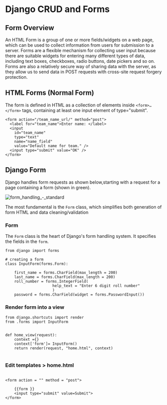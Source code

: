 # Django CRUD and Forms

## Form Overview
An HTML Form is a group of one or more fields/widgets on a web page, which can be used to collect information from users for submission to a server. Forms are a flexible mechanism for collecting user input because there are suitable widgets for entering many different types of data, including text boxes, checkboxes, radio buttons, date pickers and so on. Forms are also a relatively secure way of sharing data with the server, as they allow us to send data in POST requests with cross-site request forgery protection.

## HTML Forms (Normal Form)

The form is defined in HTML as a collection of elements inside `<form>…</form>` tags, containing at least one input element of type="submit".
```
<form action="/team_name_url/" method="post">
  <label for="team_name">Enter name: </label>
  <input
    id="team_name"
    type="text"
    name="name_field"
    value="Default name for team." />
  <input type="submit" value="OK" />
</form>
```

## Django Form 

 Django handles form requests as shown below,starting with a request for a page containing a form (shown in green).
 

![form_handling_-_standard](https://user-images.githubusercontent.com/62019258/205456085-35159d95-e6d3-4b47-b2c8-ac86339693d7.png)

The most fundamental is the `Form` class, which simplifies both generation of form HTML and data cleaning/validation


### Form 

The `Form` class is the heart of Django's form handling system. It specifies the fields in the `form`.

```
from django import forms
 
# creating a form
class InputForm(forms.Form):
 
    first_name = forms.CharField(max_length = 200)
    last_name = forms.CharField(max_length = 200)
    roll_number = forms.IntegerField(
                     help_text = "Enter 6 digit roll number"
                     )
    password = forms.CharField(widget = forms.PasswordInput())
```



### Render form into a view

```
from django.shortcuts import render
from .forms import InputForm
 

def home_view(request):
    context ={}
    context['form']= InputForm()
    return render(request, "home.html", context)


```

### Edit templates > home.html


```

<form action = "" method = "post">
	
	{{form }}
	<input type="submit" value=Submit">
</form>

```

